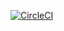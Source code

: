 [![CircleCI](https://circleci.com/gh/lesh3000/proj5.svg?style=svg)](https://circleci.com/gh/lesh3000/proj5
)

